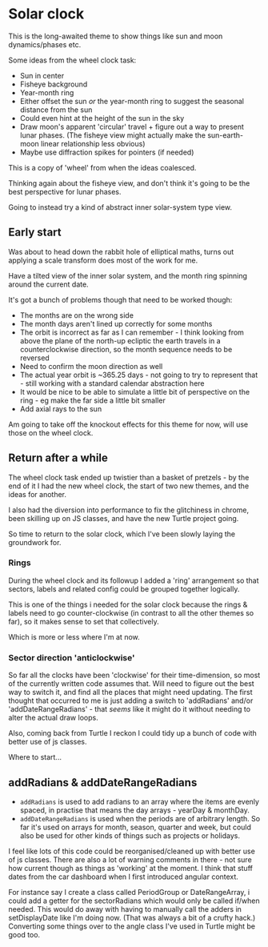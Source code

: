 Solar clock
===========


This is the long-awaited theme to show things like sun and moon dynamics/phases etc.

Some ideas from the wheel clock task:

* Sun in center
* Fisheye background
* Year-month ring
* Either offset the sun *or* the year-month ring to suggest the seasonal distance from the sun
* Could even hint at the height of the sun in the sky
* Draw moon's apparent 'circular' travel + figure out a way to present lunar phases.
	(The fisheye view might actually make the sun-earth-moon linear relationship less obvious)
* Maybe use diffraction spikes for pointers (if needed)


This is a copy of 'wheel' from when the ideas coalesced.


Thinking again about the fisheye view, and don't think it's going to be the best perspective for lunar phases.

Going to instead try a kind of abstract inner solar-system type view.


Early start
-----------

Was about to head down the rabbit hole of elliptical maths, turns out applying a scale transform does most of the work for me.

Have a tilted view of the inner solar system, and the month ring spinning around the current date.

It's got a bunch of problems though that need to be worked though:

* The months are on the wrong side
* The month days aren't lined up correctly for some months
* The orbit is incorrect as far as I can remember - I think looking from above the plane of the north-up ecliptic the earth travels in a counterclockwise direction, so the month sequence needs to be reversed
* Need to confirm the moon direction as well
* The actual year orbit is ~365.25 days - not going to try to represent that - still working with a standard calendar abstraction here
* It would be nice to be able to simulate a little bit of perspective on the ring - eg make the far side a little bit smaller
* Add axial rays to the sun

Am going to take off the knockout effects for this theme for now, will use those on the wheel clock.


Return after a while
--------------------
The wheel clock task ended up twistier than a basket of pretzels - by the end of it I had the new wheel clock, the start of two new themes, and the ideas for another.

I also had the diversion into performance to fix the glitchiness in chrome, been skilling up on JS classes, and have the new Turtle project going.

So time to return to the solar clock, which I've been slowly laying the groundwork for.

### Rings
During the wheel clock and its followup I added a 'ring' arrangement so that sectors, labels and related config could be grouped together logically.

This is one of the things i needed for the solar clock because the rings & labels need to go counter-clockwise (in contrast to all the other themes so far), so it makes sense to set that collectively.

Which is more or less where I'm at now.


### Sector direction 'anticlockwise'

So far all the clocks have been 'clockwise' for their time-dimension, so most of the currently written code assumes that.
Will need to figure out the best way to switch it, and find all the places that might need updating.
The first thought that occurred to me is just adding a switch to 'addRadians' and/or 'addDateRangeRadians' - that *seems* like it might do it without needing to alter the actual draw loops.

Also, coming back from Turtle I reckon I could tidy up a bunch of code with better use of js classes.

Where to start...


addRadians & addDateRangeRadians
--------------------------------

* `addRadians` is used to add radians to an array where the items are evenly spaced, in practise that means the day arrays - yearDay & monthDay.
* `addDateRangeRadians` is used when the periods are of arbitrary length. So far it's used on arrays for month, season, quarter and week, but could also be used for other kinds of things such as projects or holidays.

I feel like lots of this code could be reorganised/cleaned up with better use of js classes.
There are also a lot of warning comments in there - not sure how current though as things as 'working' at the moment.
I think that stuff dates from the car dashboard when I first introduced angular context.

For instance say I create a class called PeriodGroup or DateRangeArray, i could add a getter for the sectorRadians which would only be called if/when needed.
This would do away with having to manually call the adders in setDisplayDate like I'm doing now.
(That was always a bit of a crufty hack.)
Converting some things over to the angle class I've used in Turtle might be good too.


